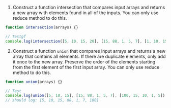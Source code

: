 1. Construct a function intersection that compares input arrays and returns a new array with elements found in all of the inputs. You can only use reduce method to do this.

```js
function intersection(arrays) {}

// Testgf
console.log(intersection([5, 10, 15, 20], [15, 88, 1, 5, 7], [1, 10, 15, 5, 20])); // should log: [5, 15]
```

2. Construct a function `union` that compares input arrays and returns a new array that contains all elements. If there are duplicate elements, only add it once to the new array. Preserve the order of the elements starting from the first element of the first input array. You can only use reduce method to do this.

```js
function union(arrays) {}

// Test
console.log(union([5, 10, 15], [15, 88, 1, 5, 7], [100, 15, 10, 1, 5]));
// should log: [5, 10, 15, 88, 1, 7, 100]
```
